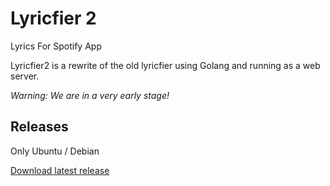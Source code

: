 # Lyricfier 2

Lyrics For Spotify App

Lyricfier2 is a rewrite of the old lyricfier using Golang and running as a web server.

*Warning: We are in a very early stage!* 


## Releases

Only Ubuntu / Debian

[Download latest release](https://github.com/emilioastarita/lyricfier2/releases/latest)

